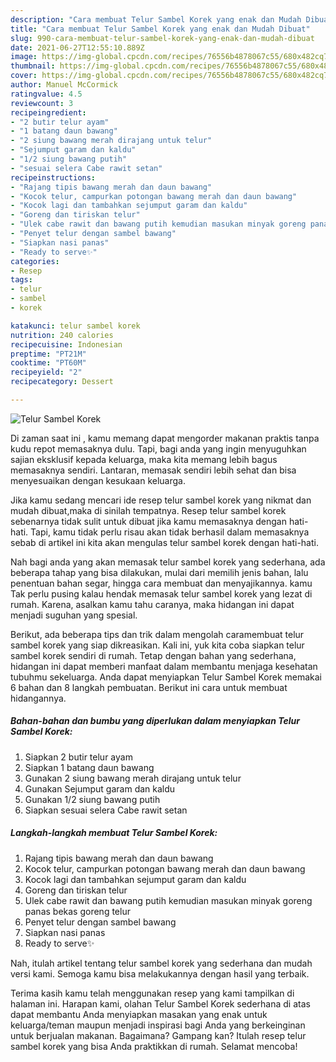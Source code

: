 ```yaml
---
description: "Cara membuat Telur Sambel Korek yang enak dan Mudah Dibuat"
title: "Cara membuat Telur Sambel Korek yang enak dan Mudah Dibuat"
slug: 990-cara-membuat-telur-sambel-korek-yang-enak-dan-mudah-dibuat
date: 2021-06-27T12:55:10.889Z
image: https://img-global.cpcdn.com/recipes/76556b4878067c55/680x482cq70/telur-sambel-korek-foto-resep-utama.jpg
thumbnail: https://img-global.cpcdn.com/recipes/76556b4878067c55/680x482cq70/telur-sambel-korek-foto-resep-utama.jpg
cover: https://img-global.cpcdn.com/recipes/76556b4878067c55/680x482cq70/telur-sambel-korek-foto-resep-utama.jpg
author: Manuel McCormick
ratingvalue: 4.5
reviewcount: 3
recipeingredient:
- "2 butir telur ayam"
- "1 batang daun bawang"
- "2 siung bawang merah dirajang untuk telur"
- "Sejumput garam dan kaldu"
- "1/2 siung bawang putih"
- "sesuai selera Cabe rawit setan"
recipeinstructions:
- "Rajang tipis bawang merah dan daun bawang"
- "Kocok telur, campurkan potongan bawang merah dan daun bawang"
- "Kocok lagi dan tambahkan sejumput garam dan kaldu"
- "Goreng dan tiriskan telur"
- "Ulek cabe rawit dan bawang putih kemudian masukan minyak goreng panas bekas goreng telur"
- "Penyet telur dengan sambel bawang"
- "Siapkan nasi panas"
- "Ready to serve✨"
categories:
- Resep
tags:
- telur
- sambel
- korek

katakunci: telur sambel korek 
nutrition: 240 calories
recipecuisine: Indonesian
preptime: "PT21M"
cooktime: "PT60M"
recipeyield: "2"
recipecategory: Dessert

---
```



![Telur Sambel Korek](https://img-global.cpcdn.com/recipes/76556b4878067c55/680x482cq70/telur-sambel-korek-foto-resep-utama.jpg)

Di zaman  saat ini , kamu memang dapat mengorder makanan praktis tanpa kudu repot memasaknya dulu. Tapi, bagi anda yang ingin menyuguhkan sajian eksklusif kepada keluarga, maka kita memang lebih bagus memasaknya sendiri. Lantaran, memasak sendiri lebih sehat dan bisa menyesuaikan dengan kesukaan keluarga.

Jika kamu sedang mencari ide resep telur sambel korek yang nikmat dan mudah dibuat,maka di sinilah tempatnya. Resep telur sambel korek  sebenarnya tidak sulit untuk dibuat jika kamu memasaknya dengan hati-hati. Tapi, kamu tidak perlu risau akan tidak berhasil dalam memasaknya 
sebab di artikel ini kita akan mengulas telur sambel korek dengan hati-hati.  



Nah bagi anda yang akan memasak telur sambel korek yang sederhana, ada beberapa tahap yang bisa dilakukan, mulai dari memilih jenis bahan, lalu penentuan bahan segar, hingga cara membuat dan menyajikannya. kamu Tak perlu pusing kalau hendak memasak telur sambel korek yang lezat di rumah. Karena, asalkan kamu  tahu caranya, maka hidangan ini dapat menjadi suguhan yang spesial.

Berikut, ada beberapa tips dan trik dalam mengolah caramembuat telur sambel korek yang siap dikreasikan. Kali ini, yuk kita coba siapkan telur sambel korek sendiri di rumah. Tetap dengan bahan yang sederhana, hidangan ini dapat memberi manfaat dalam membantu menjaga kesehatan tubuhmu sekeluarga. Anda dapat menyiapkan Telur Sambel Korek memakai 6 bahan dan 8 langkah pembuatan. Berikut ini cara untuk membuat hidangannya.

<!--inarticleads1-->

##### Bahan-bahan dan bumbu yang diperlukan dalam menyiapkan Telur Sambel Korek:

1. Siapkan 2 butir telur ayam
1. Siapkan 1 batang daun bawang
1. Gunakan 2 siung bawang merah dirajang untuk telur
1. Gunakan Sejumput garam dan kaldu
1. Gunakan 1/2 siung bawang putih
1. Siapkan sesuai selera Cabe rawit setan




<!--inarticleads2-->

##### Langkah-langkah membuat Telur Sambel Korek:

1. Rajang tipis bawang merah dan daun bawang
1. Kocok telur, campurkan potongan bawang merah dan daun bawang
1. Kocok lagi dan tambahkan sejumput garam dan kaldu
1. Goreng dan tiriskan telur
1. Ulek cabe rawit dan bawang putih kemudian masukan minyak goreng panas bekas goreng telur
1. Penyet telur dengan sambel bawang
1. Siapkan nasi panas
1. Ready to serve✨




Nah, itulah artikel tentang  telur sambel korek  yang sederhana dan mudah versi kami. Semoga kamu bisa melakukannya dengan hasil yang terbaik. 

Terima kasih kamu telah menggunakan resep yang kami tampilkan di halaman ini. Harapan kami, olahan  Telur Sambel Korek sederhana di atas dapat membantu Anda menyiapkan masakan yang enak untuk keluarga/teman maupun menjadi inspirasi bagi Anda yang berkeinginan untuk berjualan makanan. Bagaimana? Gampang kan? Itulah resep telur sambel korek yang bisa Anda praktikkan di rumah. Selamat mencoba!

